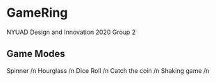 # GameRing

NYUAD Design and Innovation 2020 Group 2


## Game Modes

Spinner /n
Hourglass /n
Dice Roll /n
Catch the coin /n
Shaking game /n
